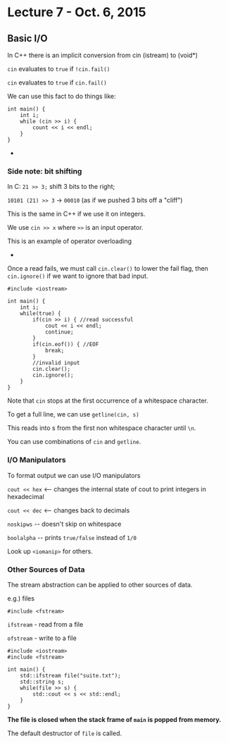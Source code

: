 # Lecture 7 - Oct. 6, 2015

## Basic I/O

In C++ there is an implicit conversion from cin (istream) to (void\*)

`cin` evaluates to `true` if `!cin.fail()`

`cin` evaluates to `true` if `cin.fail()`

We can use this fact to do things like:

```
int main() {
    int i;
    while (cin >> i) {
        count << i << endl;
    }
}
```

-

### Side note: bit shifting

In C: `21 >> 3;` shift 3 bits to the right;

`10101 (21) >> 3` -> `00010` (as if we pushed 3 bits off a "cliff")

This is the same in C++ if we use it on integers.

We use `cin >> x` where `>>` is an input operator. 

This is an example of operator overloading

-

Once a read fails, we must call `cin.clear()` to lower the fail flag, then `cin.ignore()` if we want to ignore that bad input.

```
#include <iostream>

int main() {
    int i;
    while(true) {
        if(cin >> i) { //read successful
            cout << i << endl;
            continue;
        }
        if(cin.eof()) { //EOF
            break;
        }
        //invalid input
        cin.clear();
        cin.ignore();
    }
}
```

Note that `cin` stops at the first occurrence of a whitespace character.

To get a full line, we can use `getline(cin, s)`

This reads into s from the first non whitespace character until `\n`.

You can use combinations of `cin` and `getline`.

### I/O Manipulators

To format output we can use I/O manipulators

`cout << hex` <-- changes the internal state of cout to print integers in hexadecimal

`cout << dec` <-- changes back to decimals

`noskipws` -- doesn't skip on whitespace

`boolalpha` -- prints `true/false` instead of `1/0`

Look up `<iomanip>` for others.

### Other Sources of Data

The stream abstraction can be applied to other sources of data.

e.g.) files

`#include <fstream>`

`ifstream` - read from a file

`ofstream` - write to a file

```
#include <iostream>
#include <fstream>

int main() {
    std::ifstream file("suite.txt");
    std::string s;
    while(file >> s) {
        std::cout << s << std::endl;
    }
}
```

**The file is closed when the stack frame of `main` is popped from memory.**

The default destructor of `file` is called.
